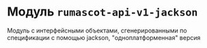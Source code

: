 # Модуль `rumascot-api-v1-jackson`

Модуль с интерфейсными объектами, сгенерированными по спецификации с помощью jackson,
"одноплатформенная" версия